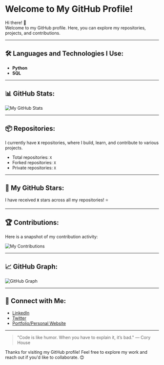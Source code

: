 # Welcome to My GitHub Profile!

Hi there! 👋  
Welcome to my GitHub profile. Here, you can explore my repositories, projects, and contributions.

---

## 🛠️ Languages and Technologies I Use:

- **Python**
- **SQL**
  
  

---

## 📊 GitHub Stats:

![My GitHub Stats](https://github-readme-stats.vercel.app/api?username=Parthita&show_icons=true&count_private=true&hide_title=true&hide=prs&theme=radical)

---

## 📦 Repositories:

I currently have **`X`** repositories, where I build, learn, and contribute to various projects.

- Total repositories: `X`
- Forked repositories: `X`
- Private repositories: `X`

---

## 🌟 My GitHub Stars:

I have received **`X`** stars across all my repositories! ⭐

---

## 🏆 Contributions:

Here is a snapshot of my contribution activity:

![My Contributions](https://github-readme-streak-stats.herokuapp.com/?user=Parthita&theme=radical)

---

## 📈 GitHub Graph:

![GitHub Graph](https://activity-graph.herokuapp.com/graph?username=Parthita&theme=github)

---

## 🔗 Connect with Me:

- [LinkedIn](https://www.linkedin.com/in/your-profile)
- [Twitter](https://twitter.com/your-profile)
- [Portfolio/Personal Website](https://your-website.com)

---

> "Code is like humor. When you have to explain it, it’s bad." — Cory House

Thanks for visiting my GitHub profile! Feel free to explore my work and reach out if you'd like to collaborate. 😊
